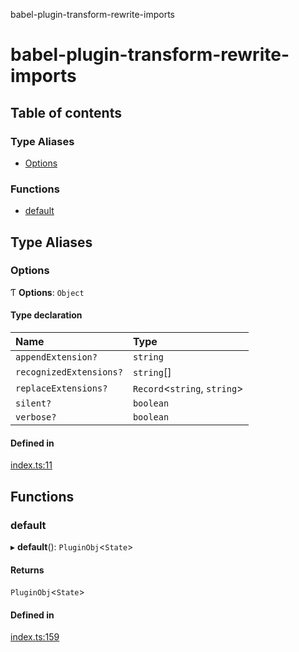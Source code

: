 babel-plugin-transform-rewrite-imports

# babel-plugin-transform-rewrite-imports

## Table of contents

### Type Aliases

- [Options](README.md#options)

### Functions

- [default](README.md#default)

## Type Aliases

### Options

Ƭ **Options**: `Object`

#### Type declaration

| Name | Type |
| :------ | :------ |
| `appendExtension?` | `string` |
| `recognizedExtensions?` | `string`[] |
| `replaceExtensions?` | `Record`<`string`, `string`\> |
| `silent?` | `boolean` |
| `verbose?` | `boolean` |

#### Defined in

[index.ts:11](https://github.com/Xunnamius/babel-plugin-transform-rewrite-imports/blob/eec7860/src/index.ts#L11)

## Functions

### default

▸ **default**(): `PluginObj`<`State`\>

#### Returns

`PluginObj`<`State`\>

#### Defined in

[index.ts:159](https://github.com/Xunnamius/babel-plugin-transform-rewrite-imports/blob/eec7860/src/index.ts#L159)

